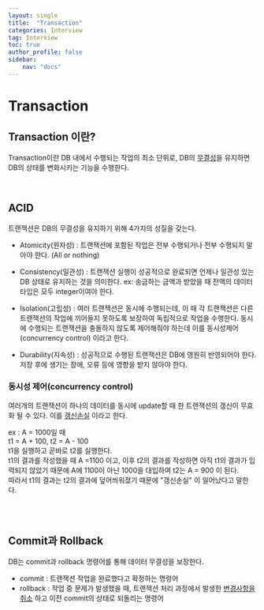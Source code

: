 ```yaml
---
layout: single
title:  "Transaction"
categories: Interview
tag: Interview
toc: true
author_profile: false
sidebar:
    nav: "docs"
---
```



# Transaction

## Transaction 이란?

Transaction이란 DB 내에서 수행되는 작업의 최소 단위로, DB의 <u>무결성</u>을 유지하면 DB의 상태를 변화시키는 기능을 수행한다.

<br/>

## ACID

트랜잭션은 DB의 무결성을 유지하기 위해 4가지의 성질을 갖는다.

- Atomicity(원자성) : 트랜잭션에 포함된 작업은 전부 수행되거나 전부 수행되지 말아야 한다. (All or nothing)

- Consistency(일관성) : 트랜잭션 실행이 성공적으로 완료되면 언제나 일관성 있는 DB 상태로 유지하는 것을 의미한다. 
    ex: 송금하는 금액과 받았을 때 잔액의 데이터 타입은 모두 integer이여야 한다.

- Isolation(고립성) : 여러 트랜잭션은 동시에 수행되는데, 이 때 각 트랜잭션은 다른 트랜잭션의 작업에 끼어들지 못하도록 보장하여 독립적으로 작업을 수행한다. 동시에 수행되는 트랜잭션을 충돌하지 않도록 제어해줘야 하는데 이를 동시성제어(concurrency control) 이라고 한다.

- Durability(지속성) : 성공적으로 수행된 트랜잭션은 DB에 영원히 반영되어야 한다. 저장 후에 생기는 장애, 오류 등에 영향을 받지 않아야 한다.

### 동시성 제어(concurrency control)

여러개의 트랜잭션이 하나의 데이터를 동시에 update할 때 한 트랜잭션의 갱신이 무효화 될 수 있다. 이를 <u>갱신손실</u> 이라고 한다.

ex : A = 1000일 때 </br>
    t1 = A + 100, t2 = A - 100 </br>
    t1을 실행하고 곧바로 t2를 실행한다. </br>
    t1의 결과를 작성했을 때 A =1100 이고, 이후 t2의 결과를 작성하면 아직 t1의 결과가 입력되지 않았기 때문에 A에 1100이 아닌 1000을 대입하여 t2는 A = 900 이 된다. </br>
    따라서 t1의 결과는 t2의 결과에 덮어씌워졌기 때문에 "갱신손실" 이 일어났다고 말한다.

</br>
</br>

## Commit과 Rollback

DB는 commit과 rollback 명령어를 통해 데이터 무결성을 보장한다. </br>
- commit : 트랜잭션 작업을 완료했다고 확정하는 명령어
- rollback : 작업 중 문제가 발생했을 때, 트랜잭션 처리 과정에서 발생한 <u>변경사항을 취소</u> 하고 이전 commit의 상태로 되돌리는 명령어